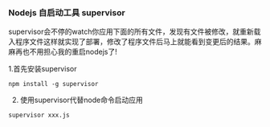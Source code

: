 ### Nodejs 自启动工具 supervisor
supervisor会不停的watch你应用下面的所有文件，发现有文件被修改，就重新载入程序文件这样就实现了部署，修改了程序文件后马上就能看到变更后的结果。麻麻再也不用担心我的重启nodejs了!

1.首先安装supervisor
```
npm install -g supervisor
```

2. 使用supervisor代替node命令启动应用
```
supervisor xxx.js
```


